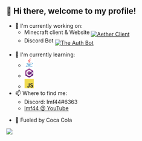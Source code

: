## 👋 Hi there, welcome to my profile!

- 🔨 I'm currently working on:
  * Minecraft client & Website <a href="https://aetherclient.com/" target="_blank"> <img src="https://aetherclient.com/images/ae_discord_logo.png" alt="Aether Client" width="25" height="25" align="middle"/> </a> 
  * Discord Bot <a href="https://discord.gg/EVmub9R" target="_blank"> <img src="https://aetherclient.com/images/favicon.png" alt="The Auth Bot" width="25" height="25" align="middle"/> </a>
* 🌱 I'm currently learning:
  * <a href="https://www.java.com" target="_blank"> <img src="https://raw.githubusercontent.com/devicons/devicon/master/icons/java/java-original.svg" alt="java" width="25" height="25"/> </a>
  * <a href="https://www.w3schools.com/cs/" target="_blank"> <img src="https://raw.githubusercontent.com/devicons/devicon/master/icons/csharp/csharp-original.svg" alt="csharp" width="25" height="25"/> </a>
  * <a href="https://developer.mozilla.org/en-US/docs/Web/JavaScript" target="_blank"> <img src="https://raw.githubusercontent.com/devicons/devicon/master/icons/javascript/javascript-original.svg" alt="javascript" width="25" height="25"/> </a>
* 📫 Where to find me:
  * Discord: Imf44#6363
  * [Imf44 @ YouTube](https://www.youtube.com/channel/UCPN5_9n3syVvC0dAgaOvnig) 
- 🥤 Fueled by Coca Cola

<img src="https://github-readme-stats.vercel.app/api?username=imAETher&&show_icons=true&&count_private=true&title_color=df36d8&icon_color=bb2acf&text_color=05f0f7&bg_color=151515&hide_border=true">

